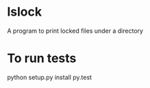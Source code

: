 # lslock
A program to print locked files under a directory

# To run tests
python setup.py install
py.test 
